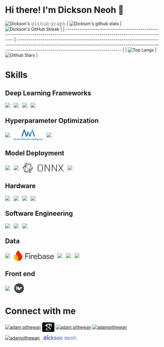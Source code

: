 # Hi there! I'm Dickson Neoh 👋

![Dickson's 𝚐𝚒𝚝𝚑𝚞𝚋 𝚐𝚛𝚊𝚙𝚑](https://activity-graph.herokuapp.com/graph?username=dnth&theme=github&bg_color=172f44&line=a2c3e0&point=3192e4)
| ![Dickson's github stats](https://github-readme-stats.vercel.app/api?username=dnth&show_icons=true&theme=prussian)             | ![Dickson's GitHub Streak](https://github-readme-streak-stats.herokuapp.com/?user=dnth&theme=prussian)                                                                                                           |
| --------------------------------------------------------------------------------------------------------------------------------- | ----------------------------------------------------------------------------------------------------------------------------------------------------------------------------------------------------------------- |
| ![Top Langs](https://github-readme-stats.vercel.app/api/top-langs/?username=dnth&langs_count=8&theme=prussian&layout=compact) | ![Github Stars](https://github-readme-stats.vercel.app/api?username=dnth&show_icons=true&locale=en&count_private=true&hide_rank=true&custom_title=My%20GitHub%20Stats&disable_animations=true&theme=prussian) |

# Skills
## Deep Learning Frameworks
<p align="left">
<a href="https://github.com/fastai/fastai" target="blank"><img align="center"
      src="https://external-content.duckduckgo.com/iu/?u=https%3A%2F%2Fi1.wp.com%2Fdatascienceweek.org%2Fwp-content%2Fuploads%2F2019%2F12%2Ffast.ai_.jpg%3Fssl%3D1&f=1&nofb=1"
      height="40" /></a>
&nbsp;
<a href="https://github.com/pytorch/pytorch" target="blank"><img align="center"
      src="https://raw.githubusercontent.com/valohai/ml-logos/master/pytorch.svg"
      height="35" /></a>
&nbsp;
<a href="hhttps://github.com/keras-team/keras" target="blank"><img align="center"
      src="https://raw.githubusercontent.com/valohai/ml-logos/master/keras-text.svg"
      height="35" /></a>
&nbsp;
<a href="https://github.com/tensorflow/tensorflow" target="blank"><img align="center" 
      src="https://raw.githubusercontent.com/valohai/ml-logos/master/tensorflow-layout.svg" 
      height="35" /></a>
</p>

## Hyperparameter Optimization
<p align="left">
      <a href="https://optuna.org/" target="blank"><img align="center"
      src="https://raw.githubusercontent.com/optuna/optuna/master/docs/image/optuna-logo.png"
      height="35" /></a>
      &nbsp;
      <a href="https://github.com/Microsoft/nni" target="blank"><img align="center"
      src="https://raw.githubusercontent.com/microsoft/nni/master/docs/img/nni_logo.png"
      height="35" /></a>
      &nbsp;
      <a href="https://github.com/hyperopt/hyperopt" target="blank"><img align="center"
      src="https://i.postimg.cc/TPmffWrp/hyperopt-new.png"
      height="35" /></a>

</p>
 


## Model Deployment
<p align="left">
      <a href="https://github.com/openvinotoolkit/openvino" target="blank"><img align="center" 
      src="https://raw.githubusercontent.com/valohai/ml-logos/master/openvino-2.svg" 
      height="35" /></a>
      &nbsp;
      <a href="https://github.com/NVIDIA/TensorRT" target="blank"><img align="center" 
      src="https://developer.nvidia.com/blog/wp-content/uploads/2020/04/tensorrt-logo-625x290.png" 
      height="35" /></a>
      &nbsp;
      <a href="https://github.com/onnx/onnx" target="blank"><img align="center" 
      src="https://raw.githubusercontent.com/onnx/onnx/main/docs/ONNX_logo_main.png" 
      height="35" /></a>
      &nbsp;
      <a href="https://www.tensorflow.org/lite" target="blank"><img align="center" 
      src="https://miro.medium.com/max/1200/1*xjsEPItNww_khr8o2me-xg.png" 
      height="35" /></a>
 </p>
 
 ## Hardware 
<p align="left">
      <a href="https://www.arduino.cc/" target="blank"><img align="center" 
      src="http://content.arduino.cc/brand/arduino-color.svg" 
      height="35" /></a>
      &nbsp;
      <a href="https://www.raspberrypi.com/" target="blank"><img align="center" 
      src="http://mastersofmedia.hum.uva.nl/wp-content/uploads/2014/09/raspberry_logo.png" 
      height="35" /></a>
      &nbsp;
      <a href="https://www.intel.com/content/www/us/en/developer/tools/neural-compute-stick/overview.html" target="blank"><img align="center" 
      src="https://pngimg.com/uploads/intel/intel_PNG12.png" 
      height="35" /></a>
      &nbsp;
      <a href="https://coral.ai/" target="blank"><img align="center" 
      src="https://pi3g.com/wp-content/uploads/2020/06/Coral_Logo_832x267_RGB.png" 
      height="35" /></a>
      &nbsp;
</p>
 

 

 
## Software Engineering
<p align="left">
      <a href="https://git-scm.com/" target="blank"><img align="center" 
      src="https://raw.githubusercontent.com/dnth/logos/master/logos/git.svg" 
      height="35" /></a>
      &nbsp;
      <a href="https://jupyter.org/" target="blank"><img align="center" 
      src="https://raw.githubusercontent.com/dnth/logos/master/logos/jupyter.svg" 
      height="35" /></a>
      &nbsp;
      <a href="https://code.visualstudio.com/" target="blank"><img align="center" 
      src="https://raw.githubusercontent.com/auchenberg/vscode-logo-svg/master/vscode-logo.svg" 
      height="35" /></a>
      &nbsp;
 </p>




## Data

<p align="left">
      <a href="https://github.com/apache/spark" target="blank"><img align="center"
            src="https://raw.githubusercontent.com/valohai/ml-logos/master/spark.svg"
            height="35" /></a>
      &nbsp;
      <a href="https://firebase.google.com/" target="blank"><img align="center"
            src="https://raw.githubusercontent.com/gilbarbara/logos/master/logos/firebase.svg"
            height="35" /></a>
      &nbsp;
      <a href="https://github.com/grafana/grafana" target="blank"><img align="center"
            src="https://raw.githubusercontent.com/gilbarbara/logos/master/logos/grafana.svg"
            height="35" /></a>
      &nbsp;
      <a href="https://github.com/influxdata/influxdb" target="blank"><img align="center"
            src="https://raw.githubusercontent.com/gilbarbara/logos/master/logos/influxdb.svg"
            height="35" /></a>
      &nbsp;
      <a href="https://github.com/heartexlabs/label-studio" target="blank"><img align="center"
            src="https://raw.githubusercontent.com/heartexlabs/label-studio/master/images/ls_github_header.png"
            height="35" /></a>

</p>




## Front end

<p align="left">
<a href="https://github.com/flutter/flutter" target="blank"><img align="center"
      src="https://raw.githubusercontent.com/gilbarbara/logos/master/logos/flutter.svg"
      height="35" /></a>
&nbsp;
<a href="https://github.com/kivy/kivy" target="blank"><img align="center"
      src="https://raw.githubusercontent.com/kivy/kivy/master/kivy/data/logo/kivy-icon-256.png"
      height="35" /></a>
 </p>




# Connect with me
<p align="left">
  <a href="https://www.linkedin.com/in/dickson-neoh-3a6984b8/" target="blank"><img align="center"
      src="https://raw.githubusercontent.com/dnth/github-profile-readme-generator/master/src/images/icons/Social/linked-in-alt.svg"
      alt="adam pithewan" height="25" width="40" /></a>
<a href="https://scholar.google.com/citations?hl=en&user=CBGCEskAAAAJ" target="blank"><img align="center"
      src="https://raw.githubusercontent.com/jpswalsh/academicons/master/svg/google-scholar-square.svg"
      alt="adam pithewan" height="35" width="40" /></a>
<a href="https://www.researchgate.net/profile/Dickson-Neoh" target="blank"><img align="center"
      src="https://avatars0.githubusercontent.com/u/1073651?s=200&v=4"
      alt="adam pithewan" height="35" width="50" /></a>
 <a href="https://twitter.com/dicksonneoh7" target="blank"><img align="center"
      src="https://raw.githubusercontent.com/dnth/github-profile-readme-generator/master/src/images/icons/Social/twitter.svg"
      alt="adampithewan" height="35" width="40" /></a>
   <a href="https://www.youtube.com/channel/UCJckpaGYra_p9ixmEDvYARA" target="blank"><img align="center"
      src="https://raw.githubusercontent.com/dnth/github-profile-readme-generator/master/src/images/icons/Social/youtube.svg"
      alt="adampithewan" height="35" width="40" /></a>
  <a href="https://dicksonneoh.com/" target="blank"><img align="center"
      src="https://raw.githubusercontent.com/dnth/dnth.github.io/main/static/images/site-navigation/logo_dn.png"
      alt="adampithewan" height="35" width="120" /></a>
</p>


